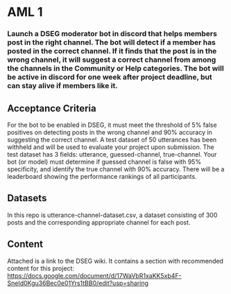 # AML 1

### Launch a DSEG moderator bot in discord that helps members post in the right channel. The bot will detect if a member has posted in the correct channel. If it finds that the post is in the wrong channel, it will suggest a correct channel from among the channels in the Community or Help categories. The bot will be active in discord for one week after project deadline, but can stay alive if members like it. 

## Acceptance Criteria 
For the bot to be enabled in DSEG, it must meet the threshold of 5% false positives on detecting posts in the wrong channel and 90% accuracy in suggesting the correct channel. A test dataset of 50 utterances has been withheld and will be used to evaluate your project upon submission. The test dataset has 3 fields: utterance, guessed-channel, true-channel. Your bot (or model) must determine if guessed channel is false with 95% specificity, and identify the true channel with 90% accuracy. There will be a leaderboard showing the performance rankings of all participants. 

## Datasets 
In this repo is utterance-channel-dataset.csv, a dataset consisting of 300 posts and the corresponding appropriate channel for each post. 

## Content 
Attached is a link to the DSEG wiki. It contains a section with recommended content for this project: https://docs.google.com/document/d/17WaVbR1xaKK5xb4F-SneId0Kgu36Bec0e01Yrs1tBB0/edit?usp=sharing

